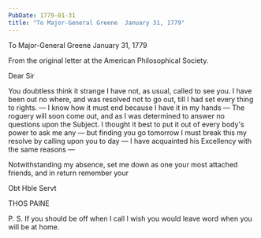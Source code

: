 ```yaml
---
PubDate: 1779-01-31
title: "To Major-General Greene  January 31, 1779"
---
```


   To Major-General Greene  January 31, 1779
   
   From the original letter at the American Philosophical Society.

   Dear Sir

   You doubtless think it strange I have not, as usual, called to see you. I
   have been out no where, and was resolved not to go out, till I had set
   every thing to rights. &mdash; I know how it must end because I have it in my
   hands &mdash; The roguery will soon come out, and as I was determined to answer
   no questions upon the Subject. I thought it best to put it out of every
   body's power to ask me any &mdash; but finding you go tomorrow I must break this
   my resolve by calling upon you to day &mdash; I have acquainted his Excellency
   with the same reasons &mdash;

   Notwithstanding my absence, set me down as one your most attached friends,
   and in return remember your 
   
   Obt Hble Servt

   THOS PAINE

   P. S. If you should be off when I call I wish you would leave word when
   you will be at home.


